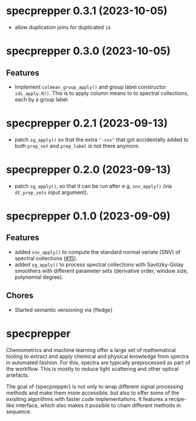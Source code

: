 <!-- NEWS.md is maintained by https://cynkra.github.io/fledge, do not edit -->

# specprepper 0.3.1 (2023-10-05)

- allow duplication joins for duplicated `i`s


# specprepper 0.3.0 (2023-10-05)

## Features

- Implement `colmean_group_apply()` and group label constructor `ids_apply.R()`. This is to apply column means to to spectral
  collections, each by a group label.

# specprepper 0.2.1 (2023-09-13)

- patch `sg_apply()` so that the extra `"-snv"` that got accidentally added
  to both `prep_set` and `prep_label` is not there anymore.


# specprepper 0.2.0 (2023-09-13)

- patch `sg_apply()`, so that it can be run after e.g. `snv_apply()` (via
  `dt_prep_sets` input argument).


# specprepper 0.1.0 (2023-09-09)

## Features

- added `snv_apply()` to compute the standard normal variate (SNV) of
  spectral collections ([#15](https://github.com/spectral-cockpit/specprepper/pull/15)).
- added `sg_apply()` to process spectral collections with Savitzky-Golay
  smoothers with different parameter sets (derivative order, window size, 
  polynomial degree).

## Chores

- Started semantic versioning via {fledge}

# specprepper

Chemometrics and machine learning offer a large set of mathematical tooling to extract and apply chemical and physical knowledge from spectra in automated fashion. For this, spectra are typically preprocessed as part of the workflow. This is mostly to reduce light scattering and other optical artefacts.

The goal of {specprepper} is not only to wrap different signal processing methods and make them more accessible, but also to offer some of the exisiting algorithms with faster code implementations. It features a recipe-like interface, which also makes it possible to chain different methods in sequence.

